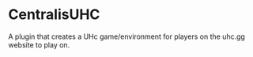 # CentralisUHC
A plugin that creates a UHc game/environment for players on the uhc.gg website to play on.
